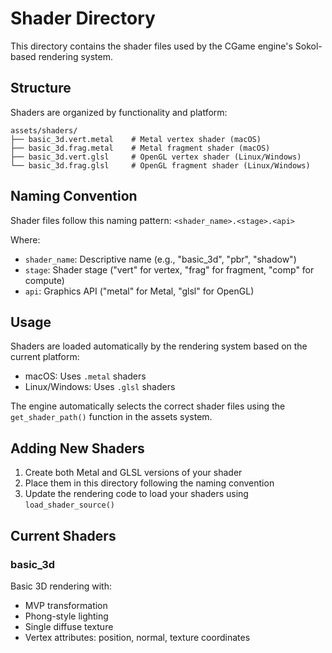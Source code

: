 # Shader Directory

This directory contains the shader files used by the CGame engine's Sokol-based rendering system.

## Structure

Shaders are organized by functionality and platform:

```
assets/shaders/
├── basic_3d.vert.metal    # Metal vertex shader (macOS)
├── basic_3d.frag.metal    # Metal fragment shader (macOS)
├── basic_3d.vert.glsl     # OpenGL vertex shader (Linux/Windows)
└── basic_3d.frag.glsl     # OpenGL fragment shader (Linux/Windows)
```

## Naming Convention

Shader files follow this naming pattern:
`<shader_name>.<stage>.<api>`

Where:
- `shader_name`: Descriptive name (e.g., "basic_3d", "pbr", "shadow")
- `stage`: Shader stage ("vert" for vertex, "frag" for fragment, "comp" for compute)
- `api`: Graphics API ("metal" for Metal, "glsl" for OpenGL)

## Usage

Shaders are loaded automatically by the rendering system based on the current platform:
- macOS: Uses `.metal` shaders
- Linux/Windows: Uses `.glsl` shaders

The engine automatically selects the correct shader files using the `get_shader_path()` function in the assets system.

## Adding New Shaders

1. Create both Metal and GLSL versions of your shader
2. Place them in this directory following the naming convention
3. Update the rendering code to load your shaders using `load_shader_source()`

## Current Shaders

### basic_3d
Basic 3D rendering with:
- MVP transformation
- Phong-style lighting
- Single diffuse texture
- Vertex attributes: position, normal, texture coordinates
